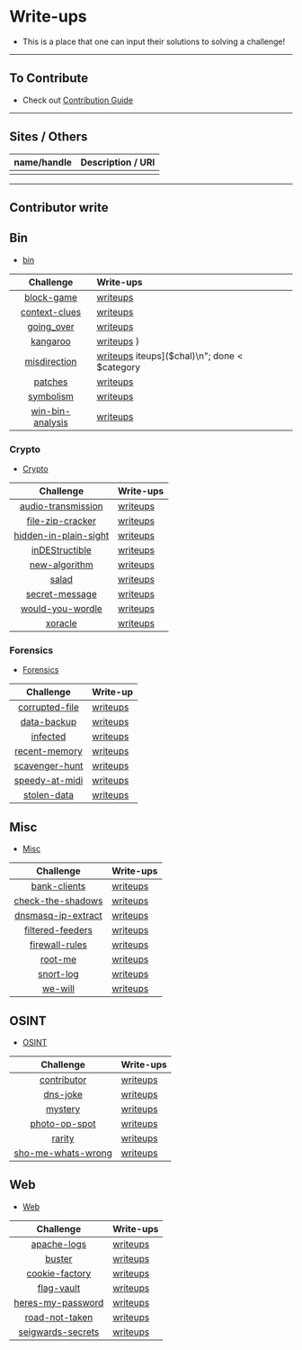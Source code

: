 # Write-ups
* This is a place that one can input their solutions to solving a challenge!

---

## To Contribute
* Check out [Contribution Guide](../.github/contributing.md)

---

## Sites / Others
<!-- Where anyone with websites will have the ctf -->
| name/handle | Description / URl 
| :--- | :--: 
|  | 

---
## Contributor write
<!-- Standardization write-up section-->
## Bin
- [bin](../bin)

| Challenge | Write-ups
| :----: | :----
| [block-game](../bin/block-game) | [writeups](block-game)
| [context-clues](../bin/context-clues) | [writeups](context-clues)
| [going_over](../bin/going_over) | [writeups](going_over)
| [kangaroo](../bin/kangaroo) | [writeups](kangaroo)                              )
| [misdirection](../bin/misdirection) | [writeups](misdirection)                  iteups]($chal)\n"; done < $category
| [patches](../bin/patches) | [writeups](patches)
| [symbolism](../bin/symbolism) | [writeups](symbolism)
| [win-bin-analysis](../bin/win-bin-analysis) | [writeups](win-bin-analysis)

### Crypto 
- [Crypto](../crypto) 

| Challenge | Write-ups
| :----: | :----
| [audio-transmission](../crypto/audio-transmission) | [writeups](audio-transmission)
| [file-zip-cracker](../crypto/file-zip-cracker) | [writeups](file-zip-cracker)   
| [hidden-in-plain-sight](../crypto/hidden-in-plain-sight) | [writeups](hidden-in-plain-sight)
| [inDEStructible](../crypto/inDEStructible) | [writeups](inDEStructible)
| [new-algorithm](../crypto/new-algorithm) | [writeups](new-algorithm)
| [salad](../crypto/salad) | [writeups](salad)
| [secret-message](../crypto/secret-message) | [writeups](secret-message)
| [would-you-wordle](../crypto/would-you-wordle) | [writeups](would-you-wordle)   
| [xoracle](../crypto/xoracle) | [writeups](xoracle)


### Forensics
- [Forensics](../forensics)

| Challenge  | Write-up
| :--: | :--
| [corrupted-file](../forensics/corrupted-file) | [writeups](corrupted-file)
| [data-backup](../forensics/data-backup) | [writeups](data-backup)
| [infected](../forensics/infected) | [writeups](infected)
| [recent-memory](../forensics/recent-memory) | [writeups](recent-memory)   
| [scavenger-hunt](../forensics/scavenger-hunt) | [writeups](scavenger-hunt)
| [speedy-at-midi](../forensics/speedy-at-midi) | [writeups](speedy-at-midi)
| [stolen-data](../forensics/stolen-data) | [writeups](stolen-data)

## Misc
- [Misc](../misc)

| Challenge | Write-ups
| :----: | :----
| [bank-clients](../misc/bank-clients) | [writeups](bank-clients)
| [check-the-shadows](../misc/check-the-shadows) | [writeups](check-the-shadows)
| [dnsmasq-ip-extract](../misc/dnsmasq-ip-extract) | [writeups](dnsmasq-ip-extract)
| [filtered-feeders](../misc/filtered-feeders) | [writeups](filtered-feeders)     
| [firewall-rules](../misc/firewall-rules) | [writeups](firewall-rules)
| [root-me](../misc/root-me) | [writeups](root-me)
| [snort-log](../misc/snort-log) | [writeups](snort-log)
| [we-will](../misc/we-will) | [writeups](we-will)


## OSINT
- [OSINT](../osint)

| Challenge | Write-ups
| :----: | :----
| [contributor](../osint/contributor) | [writeups](contributor)
| [dns-joke](../osint/dns-joke) | [writeups](dns-joke)
| [mystery](../osint/mystery) | [writeups](mystery)
| [photo-op-spot](../osint/photo-op-spot) | [writeups](photo-op-spot)
| [rarity](../osint/rarity) | [writeups](rarity)
| [sho-me-whats-wrong](../osint/sho-me-whats-wrong) | [writeups](sho-me-whats-wrong)


## Web
* [Web](../web)

| Challenge | Write-ups
| :----: | :----
| [apache-logs](../web/apache-logs) | [writeups](apache-logs)
| [buster](../web/buster) | [writeups](buster)
| [cookie-factory](../web/cookie-factory) | [writeups](cookie-factory)
| [flag-vault](../web/flag-vault) | [writeups](flag-vault)
| [heres-my-password](../web/heres-my-password) | [writeups](heres-my-password)   
| [road-not-taken](../web/road-not-taken) | [writeups](road-not-taken)
| [seigwards-secrets](../web/seigwards-secrets) | [writeups](seigwards-secrets) 


<!-- 
Works in Bash

# Get Challenge Names in Directories and outputs them to file
ls ../{CATEGORY} -l | grep '^d' | awk '{print $9}' | sed 's/.$//' > {CATEGORY}

ex. 
ls ../forensics/ -l | awk '{print $9}' | sed 's/.$//' > forensics

-----

# Get writeup format by category
category={CATEGORY}; while read -r chal; do printf "| [$chal](../$category/$chal) | [writeups]($chal)\n"; done < $category

ex.
category=bin; while read -r chal; do printf "| [$chal](../$category/$chal) | [writeups]($chal)\n"; done < $category

---

# make directory for all challenges
mkdir `cat bin crypto forensics misc osint web`

# add .keep file to all challenges
for dir in `ls -l | grep '^d' | awk '{print $9}'`; do cd $dir; touch .keep; cd ..; done

--> 